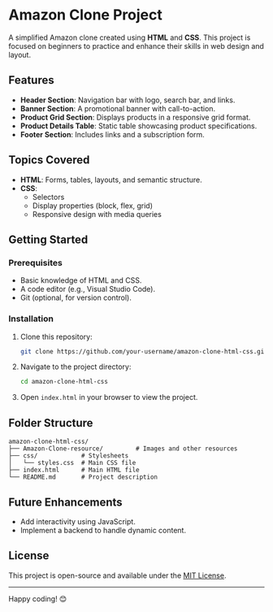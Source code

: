 # Amazon Clone Project

A simplified Amazon clone created using **HTML** and **CSS**. This project is focused on beginners to practice and enhance their skills in web design and layout.

## Features

- **Header Section**: Navigation bar with logo, search bar, and links.
- **Banner Section**: A promotional banner with call-to-action.
- **Product Grid Section**: Displays products in a responsive grid format.
- **Product Details Table**: Static table showcasing product specifications.
- **Footer Section**: Includes links and a subscription form.

## Topics Covered

- **HTML**: Forms, tables, layouts, and semantic structure.
- **CSS**: 
  - Selectors
  - Display properties (block, flex, grid)
  - Responsive design with media queries

## Getting Started

### Prerequisites
- Basic knowledge of HTML and CSS.
- A code editor (e.g., Visual Studio Code).
- Git (optional, for version control).

### Installation
1. Clone this repository:
   ```bash
   git clone https://github.com/your-username/amazon-clone-html-css.git
   ```
2. Navigate to the project directory:
   ```bash
   cd amazon-clone-html-css
   ```
3. Open `index.html` in your browser to view the project.

## Folder Structure
```
amazon-clone-html-css/
├── Amazon-Clone-resource/         # Images and other resources
├── css/            # Stylesheets
│   └── styles.css  # Main CSS file
├── index.html      # Main HTML file
└── README.md       # Project description
```

## Future Enhancements

- Add interactivity using JavaScript.
- Implement a backend to handle dynamic content.

## License

This project is open-source and available under the [MIT License](LICENSE).

---

Happy coding! 😊
